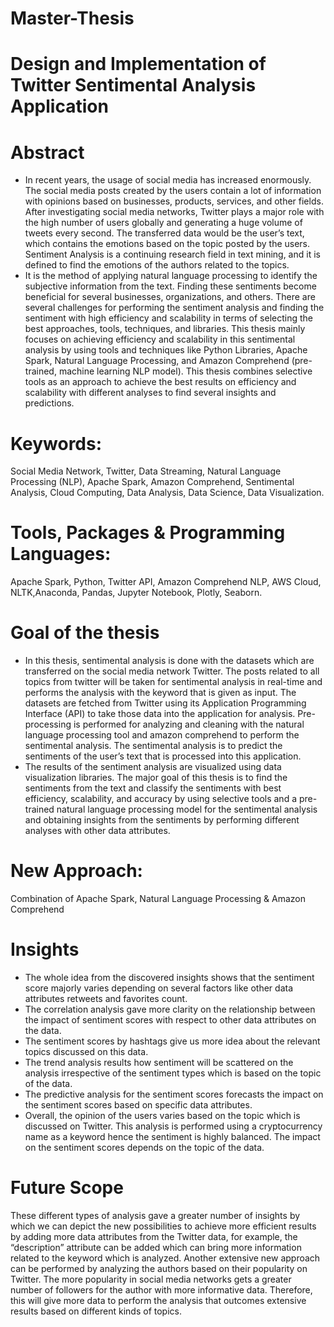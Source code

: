 # Master-Thesis
# Design and Implementation of Twitter Sentimental Analysis Application

# Abstract
* In recent years, the usage of social media has increased enormously. The social media posts created by the users contain a lot of information with opinions based on businesses, products, services, and other fields. After investigating social media networks, Twitter
plays a major role with the high number of users globally and generating a huge volume of tweets every second. The transferred data would be the user’s text, which contains the emotions based on the topic posted by the users. Sentiment Analysis is a continuing
research field in text mining, and it is defined to find the emotions of the authors related to the topics. 
* It is the method of applying natural language processing to identify the subjective information from the text. Finding these sentiments become beneficial for several businesses, organizations, and others. There are several challenges for performing the sentiment analysis and finding the sentiment with high efficiency and scalability in terms of selecting the best approaches, tools, techniques, and libraries. This thesis mainly focuses on achieving efficiency and scalability in this sentimental analysis by using tools and techniques like Python Libraries, Apache Spark, Natural Language Processing, and Amazon Comprehend (pre-trained, machine learning NLP model). This thesis combines selective tools as an approach to achieve the best results on efficiency and scalability with different analyses to find several insights and predictions.

# Keywords:
Social Media Network, Twitter, Data Streaming, Natural Language Processing (NLP), Apache Spark, Amazon Comprehend, Sentimental Analysis, Cloud Computing, Data Analysis, Data Science, Data Visualization. 

# Tools, Packages & Programming Languages:
Apache Spark, Python, Twitter API, Amazon Comprehend NLP, AWS Cloud, NLTK,Anaconda, Pandas, Jupyter Notebook, Plotly, Seaborn.

# Goal of the thesis
* In this thesis, sentimental analysis is done with the datasets which are transferred on the social media network Twitter. The posts related to all topics from twitter will be taken for sentimental analysis in real-time and performs the analysis with the keyword that is
given as input. The datasets are fetched from Twitter using its Application Programming Interface (API) to take those data into the application for analysis. Pre-processing is performed for analyzing and cleaning with the natural language processing tool and amazon comprehend to perform the sentimental analysis. The sentimental analysis is to predict the sentiments of the user’s text that is processed into this application. 
* The results of the sentiment analysis are visualized using data visualization libraries. The major goal of this thesis is to find the sentiments from the text and classify the sentiments with best efficiency, scalability, and accuracy by using selective tools and a pre-trained natural language processing model for the sentimental analysis and obtaining insights from the sentiments by performing different analyses with other data attributes.

# New Approach:
Combination of Apache Spark, Natural Language Processing & Amazon Comprehend

# Insights
* The whole idea from the discovered insights shows that the sentiment score majorly varies depending on several factors like other data attributes retweets and favorites count.
* The correlation analysis gave more clarity on the relationship between the impact of sentiment scores with respect to other data attributes on the data.
* The sentiment scores by hashtags give us more idea about the relevant topics discussed on this data.
* The trend analysis results how sentiment will be scattered on the analysis irrespective of the sentiment types which is based on the topic of the data.
* The predictive analysis for the sentiment scores forecasts the impact on the sentiment scores based on specific data attributes.
* Overall, the opinion of the users varies based on the topic which is discussed on Twitter. This analysis is performed using a cryptocurrency name as a keyword hence the sentiment is highly balanced. The impact on the sentiment scores depends on the topic of the data.

# Future Scope
These different types of analysis gave a greater number of insights by which we can depict the new possibilities to achieve more efficient results by adding more data attributes from the Twitter data, for example, the “description” attribute can be added which can
bring more information related to the keyword which is analyzed. Another extensive new approach can be performed by analyzing the authors based on their popularity on Twitter. The more popularity in social media networks gets a greater number of followers for the
author with more informative data. Therefore, this will give more data to perform the analysis that outcomes extensive results based on different kinds of topics.

